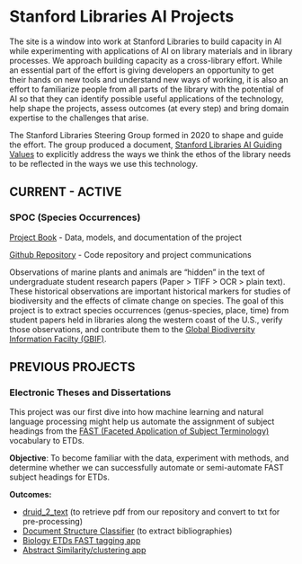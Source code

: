 # Stanford Libraries AI Projects

The site is a window into work at Stanford Libraries to build capacity in AI while experimenting with applications of AI on library materials and in library processes. We approach building capacity as a cross-library effort. While an essential part of the effort is giving developers an opportunity to get their hands on new tools and understand new ways of working, it is also an effort to familiarize people from all parts of the library with the potential of AI so that they can identify possible useful applications of the technology, help shape the projects, assess outcomes (at every step) and bring domain expertise to the challenges that arise. 

The Stanford Libraries Steering Group formed in 2020 to shape and guide the effort. The group produced a document, [Stanford Libraries AI Guiding Values](guiding-values.tex) to explicitly address the ways we think the ethos of the library needs to be reflected in the ways we use this technology. 

## CURRENT - ACTIVE


### SPOC (Species Occurrences)

[Project Book](https://sul-dlss-labs.github.io/spoc/) - Data, models, and documentation of the project 

[Github Repository](https://github.com/sul-dlss-labs/spoc) - Code repository and project communications

Observations of marine plants and animals are “hidden” in the text of undergraduate student research papers (Paper > TIFF > OCR > plain text). These historical observations are important historical markers for studies of biodiversity and the effects of climate change on species. The goal of this project is to extract species occurrences (genus-species, place, time) from student papers held in libraries along the western coast of the U.S., verify those observations, and contribute them to the [Global Biodiversity Information Facilty (GBIF)](https://www.gbif.org/). 

## PREVIOUS PROJECTS

### Electronic Theses and Dissertations
This project was our first dive into how machine learning and natural language processing might help us automate the assignment of subject headings from the [FAST (Faceted Application of Subject Terminology)](https://www.oclc.org/research/areas/data-science/fast.html) vocabulary to ETDs. 

**Objective**: To become familiar with the data, experiment with methods, and determine whether we can successfully automate or semi-automate FAST subject headings for ETDs.  

**Outcomes:**
- [druid_2_text](https://github.com/sul-dlss-labs/druid_2_text) (to retrieve pdf from our repository and convert to txt for pre-processing)
- [Document Structure Classifier](https://github.com/sul-dlss-labs/etd_structure_classifier) (to extract bibliographies)
- [Biology ETDs FAST tagging app](https://biology-fast-etds.herokuapp.com/)
- [Abstract Similarity/clustering app](https://etd-abstract-similarity.herokuapp.com/)

